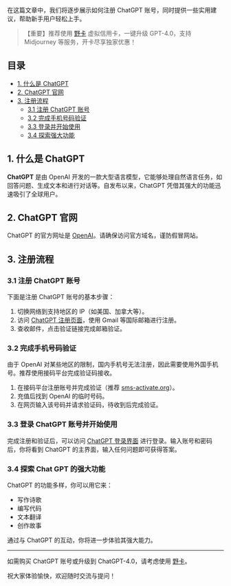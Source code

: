 在这篇文章中，我们将逐步展示如何注册 ChatGPT 账号，同时提供一些实用建议，帮助新手用户轻松上手。

> 【重要】推荐使用 [野卡](https://bit.ly/bewildcard) 虚拟信用卡，一键升级 GPT-4.0，支持 Midjourney 等服务，开卡尽享独家优惠！

## 目录

- [1. 什么是 ChatGPT](#什么是-chatgpt)
- [2. ChatGPT 官网](#chatgpt-官网)
- [3. 注册流程](#如何注册-chatgpt-使用流程)
  - [3.1 注册 ChatGPT 账号](#注册-chatgpt-账号)
  - [3.2 完成手机号码验证](#完成-手机号码验证)
  - [3.3 登录并开始使用](#登录-chatgpt-账号并开始使用)
  - [3.4 探索强大功能](#探索-chat-gpt-的强大功能)
  
## 1. 什么是 ChatGPT

**ChatGPT** 是由 OpenAI 开发的一款大型语言模型，它能够处理自然语言任务，如回答问题、生成文本和进行对话等。自发布以来，ChatGPT 凭借其强大的功能迅速吸引了全球用户。

## 2. ChatGPT 官网

ChatGPT 的官方网址是 [OpenAI](https://chat.openai.com/)。请确保访问官方域名，谨防假冒网站。

## 3. 注册流程

### 3.1 注册 ChatGPT 账号

下面是注册 ChatGPT 账号的基本步骤：

1. 切换网络到支持地区的 IP（如美国、加拿大等）。
2. 访问 [ChatGPT 注册页面](https://chat.openai.com/auth/login)，使用 Gmail 等国际邮箱进行注册。
3. 查收邮件，点击验证链接完成邮箱验证。

### 3.2 完成手机号码验证

由于 OpenAI 对某些地区的限制，国内手机号无法注册，因此需要使用外国手机号。推荐使用接码平台完成验证码接收。

1. 在接码平台注册账号并完成验证（推荐 [sms-activate.org](https://sms-activate.org/?ref=4616107)）。
2. 充值后找到 OpenAI 的临时号码。
3. 在网页输入该号码并请求验证码，待收到后完成验证。

### 3.3 登录 ChatGPT 账号并开始使用

完成注册和验证后，可以访问 [ChatGPT 登录界面](https://chat.openai.com/auth/login) 进行登录。输入账号和密码后，你将看到 ChatGPT 的主界面，输入任何问题即可获得答案。

### 3.4 探索 Chat GPT 的强大功能

ChatGPT 的功能多样，你可以用它来：

- 写作诗歌
- 编写代码
- 文本翻译
- 创作故事

通过与 ChatGPT 的互动，你将进一步体验其强大能力。

---

如需购买 ChatGPT 账号或升级到 ChatGPT-4.0，请考虑使用 [野卡](https://bit.ly/bewildcard)。

祝大家体验愉快，欢迎随时交流与提问！